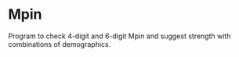 # Mpin
Program to check 4-digit and 6-digit Mpin and suggest strength with combinations of demographics.
